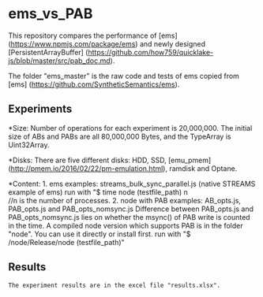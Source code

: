 # ems_vs_PAB

This repository compares the performance of [ems] (https://www.npmjs.com/package/ems) and newly designed [PersistentArrayBuffer] (https://github.com/how759/quicklake-js/blob/master/src/pab_doc.md).

The folder "ems_master" is the raw code and tests of ems copied from  [ems] (https://github.com/SyntheticSemantics/ems).

## Experiments

*Size:
	Number of operations for each experiment is 20,000,000. 
	The initial size of ABs and PABs are all 80,000,000 Bytes, and the TypeArray is Uint32Array.
	
*Disks:
	There are five different disks: HDD, SSD, [emu_pmem] (http://pmem.io/2016/02/22/pm-emulation.html), ramdisk and Optane.

*Content:
	1.  ems
		examples: streams_bulk_sync_parallel.js (native STREAMS example of ems)
		run with "$ time node (testfile_path) n       
		//n is the number of processes.
 	2.  node with PAB
		examples: AB_opts.js, PAB_opts.js and PAB_opts_nomsync.js
		Difference between PAB_opts.js and PAB_opts_nomsync.js lies on whether the msync() of PAB write is counted in the time.
		A compiled node version which supports PAB is in the folder "node". You can use it directly or install first.
		run with "$ /node/Release/node (testfile_path)"

## Results
	The experiment results are in the excel file "results.xlsx".
